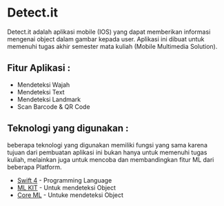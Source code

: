 # Detect.it
Detect.it adalah aplikasi mobile (IOS) yang dapat memberikan informasi mengenai object dalam gambar kepada user. Aplikasi ini
dibuat untuk memenuhi tugas akhir semester mata kuliah (Mobile Multimedia Solution).

## Fitur Aplikasi :
* Mendeteksi Wajah
* Mendeteksi Text
* Mendeteksi Landmark
* Scan Barcode & QR Code

## Teknologi yang digunakan : 
beberapa teknologi yang digunakan memiliki fungsi yang sama karena tujuan dari pembuatan aplikasi ini bukan hanya untuk memenuhi tugas kuliah, melainkan juga untuk mencoba dan membandingkan fitur ML dari beberapa Platform.
* [Swift 4](https://swift.org/about/) - Programming Language
* [ML KIT](https://firebase.google.com/products/ml-kit/?hl=id) - Untuk mendeteksi Object
* [Core ML](https://developer.apple.com/documentation/coreml) - Untuke mendeteksi Object
